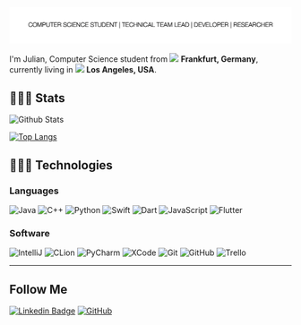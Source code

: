 ![image](https://github.com/JulianBeaulieu/JulianBeaulieu/blob/master/header.png)

I'm Julian, Computer Science student from  <img src="https://hatscripts.github.io/circle-flags/flags/de.svg" width="13">  **Frankfurt, Germany**, currently living in  <img src="https://hatscripts.github.io/circle-flags/flags/us.svg" width="13">  **Los Angeles, USA**.

## 👨🏻‍💻 Stats

![Github Stats](https://github-readme-stats.vercel.app/api?username=JulianBeaulieu&count_private=true&show_icons=true&bg_color=30,e96443,904e95&title_color=fff&text_color=fff)

[![Top Langs](https://github-readme-stats.vercel.app/api/top-langs/?username=JulianBeaulieu&hide=assembly,hack&layout=compact&count_private=true&bg_color=30,e96443,904e95&title_color=fff&text_color=fff)](https://github.com/anuraghazra/github-readme-stats)



## 👨🏻‍💻 Technologies
### Languages

![Java](https://img.shields.io/badge/-Java-black?style=flat-square&logo=java)
![C++](https://img.shields.io/badge/-C%2B%2B-black?style=flat-square&logo=c%2B%2B)
![Python](https://img.shields.io/badge/-Python-black?style=flat-square&logo=Python)
![Swift](https://img.shields.io/badge/-Swift-black?style=flat-square&logo=Swift)
![Dart](https://img.shields.io/badge/-Dart-black?style=flat-square&logo=Dart)
![JavaScript](https://img.shields.io/badge/-JavaScript-black?style=flat-square&logo=javascript)
![Flutter](https://img.shields.io/badge/-Flutter-black?style=flat-square&logo=Flutter)

### Software

![IntelliJ](https://img.shields.io/badge/-IntelliJ-181717?style=flat-square&logo=jetbrains)
![CLion](https://img.shields.io/badge/-CLion-181717?style=flat-square&logo=jetbrains)
![PyCharm](https://img.shields.io/badge/-PyCharm-181717?style=flat-square&logo=jetbrains)
![XCode](https://img.shields.io/badge/-XCode-black?style=flat-square&logo=xcode)
![Git](https://img.shields.io/badge/-Git-black?style=flat-square&logo=git)
![GitHub](https://img.shields.io/badge/-GitHub-181717?style=flat-square&logo=github)
![Trello](https://img.shields.io/badge/-Trello-black?style=flat-square&logo=Trello)


<hr>

## Follow Me

[![Linkedin Badge](https://img.shields.io/badge/-JulianBeaulieu-blue?style=flat-square&logo=Linkedin&logoColor=white&link=https://www.linkedin.com/in/julianbeaulieu/)](https://www.linkedin.com/in/julianbeaulieu)
[![GitHub](https://img.shields.io/badge/-GitHub-181717?style=flat-square&logo=github&logoColor=white&link=https://github.com/minoveaz)](https://github.com/JulianBeaulieu)
